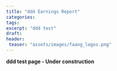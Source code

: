 ```yaml
---
title: "ddd Earnings Report"
categories:
tags:
excerpt: "ddd test"
draft:
header: 
 teaser: "assets/images/faang_logos.png"
---
```


**ddd test page - Under construction**  